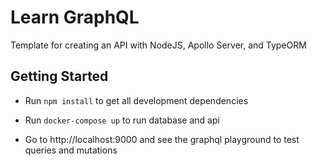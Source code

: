 # Learn GraphQL

Template for creating an API with NodeJS, Apollo Server, and TypeORM

## Getting Started

-   Run `npm install` to get all development dependencies

-   Run `docker-compose up` to run database and api

-   Go to http://localhost:9000 and see the graphql playground to test queries and mutations
